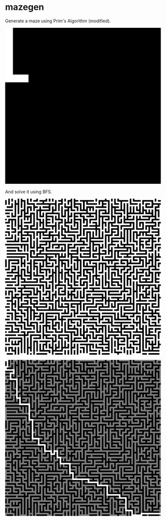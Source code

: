 # mazegen

Generate a maze using Prim's Algorithm (modified).

![Alt Text](https://github.com/Subtracting/mazegen/blob/main/algo.gif)


And solve it using BFS.

![Alt Text](https://github.com/Subtracting/mazegen/blob/main/maze_100_100.png)

![Alt Text](https://github.com/Subtracting/mazegen/blob/main/maze_solved_100_100.png)